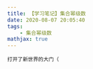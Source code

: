 ```yaml
---
title: 【学习笔记】集合幂级数
date: 2020-08-07 20:05:40
tags: 
    - 集合幂级数
mathjax: true
---
```


```
打开了新世界的大门（
```